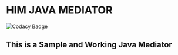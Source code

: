 # HIM JAVA MEDIATOR
[![Codacy Badge](https://api.codacy.com/project/badge/Grade/3bd1a1aa16c24dfba455cad0bd2f5333)](https://app.codacy.com/gh/LarryMatrix/java-mediator?utm_source=github.com&utm_medium=referral&utm_content=LarryMatrix/java-mediator&utm_campaign=Badge_Grade_Settings)
## This is a Sample and Working Java Mediator